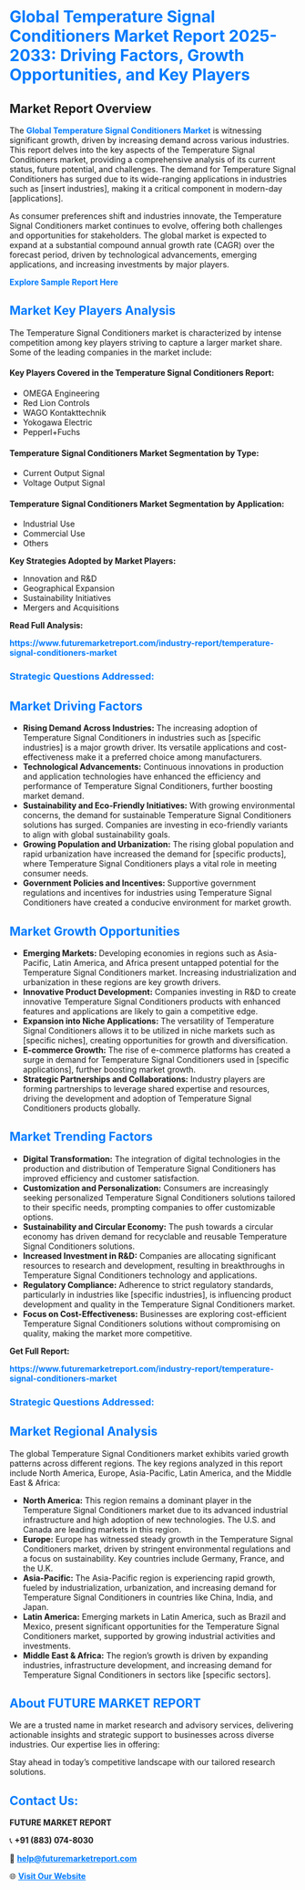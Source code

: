 <h1 style="color: #007BFF;">Global Temperature Signal Conditioners Market Report 2025-2033: Driving Factors, Growth Opportunities, and Key Players</h1>

<section id="overview">
<h2>Market Report Overview</h2>
<p>The <a href="https://www.futuremarketreport.com/industry-report/temperature-signal-conditioners-market" style="color: #007BFF; text-decoration: none;"><strong>Global Temperature Signal Conditioners Market</strong></a> is witnessing significant growth, driven by increasing demand across various industries. This report delves into the key aspects of the Temperature Signal Conditioners market, providing a comprehensive analysis of its current status, future potential, and challenges. The demand for Temperature Signal Conditioners has surged due to its wide-ranging applications in industries such as [insert industries], making it a critical component in modern-day [applications].</p>
<p>As consumer preferences shift and industries innovate, the Temperature Signal Conditioners market continues to evolve, offering both challenges and opportunities for stakeholders. The global market is expected to expand at a substantial compound annual growth rate (CAGR) over the forecast period, driven by technological advancements, emerging applications, and increasing investments by major players.</p>
</section>

<section id="overview">
<p><a href="https://www.futuremarketreport.com/request-sample/reportId=29400" style="color: #007BFF; text-decoration: none;"><strong>Explore Sample Report Here</strong></a></p>
</section>

<section id="key-players">
<h2 style="color: #007BFF;">Market Key Players Analysis</h2>
<p>The Temperature Signal Conditioners market is characterized by intense competition among key players striving to capture a larger market share. Some of the leading companies in the market include:</p>
<h4>Key Players Covered in the Temperature Signal Conditioners Report:</h4>
<ul><li>OMEGA Engineering</li><li>Red Lion Controls</li><li>WAGO Kontakttechnik</li><li>Yokogawa Electric</li><li>Pepperl+Fuchs</li></ul>
<h4>Temperature Signal Conditioners Market Segmentation by Type:</h4>
<ul><li>Current Output Signal</li><li>Voltage Output Signal</li></ul>

<h4>Temperature Signal Conditioners Market Segmentation by Application:</h4>
<ul><li>Industrial Use</li><li>Commercial Use</li><li>Others</li></ul>
<p><strong>Key Strategies Adopted by Market Players:</strong></p>
<ul>
<li>Innovation and R&D</li>
<li>Geographical Expansion</li>
<li>Sustainability Initiatives</li>
<li>Mergers and Acquisitions</li>
</ul>
</section>

<section>
<p><strong>Read Full Analysis: </strong></p><a href="https://www.futuremarketreport.com/industry-report/temperature-signal-conditioners-market" style="color: #007BFF; text-decoration: none;"><strong>https://www.futuremarketreport.com/industry-report/temperature-signal-conditioners-market</strong></a>
<h3 style="color: #007BFF;">Strategic Questions Addressed:</h3>
</section>

<section id="driving-factors">
<h2 style="color: #007BFF;">Market Driving Factors</h2>
<ul>
<li><strong>Rising Demand Across Industries:</strong> The increasing adoption of Temperature Signal Conditioners in industries such as [specific industries] is a major growth driver. Its versatile applications and cost-effectiveness make it a preferred choice among manufacturers.</li>
<li><strong>Technological Advancements:</strong> Continuous innovations in production and application technologies have enhanced the efficiency and performance of Temperature Signal Conditioners, further boosting market demand.</li>
<li><strong>Sustainability and Eco-Friendly Initiatives:</strong> With growing environmental concerns, the demand for sustainable Temperature Signal Conditioners solutions has surged. Companies are investing in eco-friendly variants to align with global sustainability goals.</li>
<li><strong>Growing Population and Urbanization:</strong> The rising global population and rapid urbanization have increased the demand for [specific products], where Temperature Signal Conditioners plays a vital role in meeting consumer needs.</li>
<li><strong>Government Policies and Incentives:</strong> Supportive government regulations and incentives for industries using Temperature Signal Conditioners have created a conducive environment for market growth.</li>
</ul>
</section>

<section id="growth-opportunities">
<h2 style="color: #007BFF;">Market Growth Opportunities</h2>
<ul>
<li><strong>Emerging Markets:</strong> Developing economies in regions such as Asia-Pacific, Latin America, and Africa present untapped potential for the Temperature Signal Conditioners market. Increasing industrialization and urbanization in these regions are key growth drivers.</li>
<li><strong>Innovative Product Development:</strong> Companies investing in R&D to create innovative Temperature Signal Conditioners products with enhanced features and applications are likely to gain a competitive edge.</li>
<li><strong>Expansion into Niche Applications:</strong> The versatility of Temperature Signal Conditioners allows it to be utilized in niche markets such as [specific niches], creating opportunities for growth and diversification.</li>
<li><strong>E-commerce Growth:</strong> The rise of e-commerce platforms has created a surge in demand for Temperature Signal Conditioners used in [specific applications], further boosting market growth.</li>
<li><strong>Strategic Partnerships and Collaborations:</strong> Industry players are forming partnerships to leverage shared expertise and resources, driving the development and adoption of Temperature Signal Conditioners products globally.</li>
</ul>
</section>

<section id="trending-factors">
<h2 style="color: #007BFF;">Market Trending Factors</h2>
<ul>
<li><strong>Digital Transformation:</strong> The integration of digital technologies in the production and distribution of Temperature Signal Conditioners has improved efficiency and customer satisfaction.</li>
<li><strong>Customization and Personalization:</strong> Consumers are increasingly seeking personalized Temperature Signal Conditioners solutions tailored to their specific needs, prompting companies to offer customizable options.</li>
<li><strong>Sustainability and Circular Economy:</strong> The push towards a circular economy has driven demand for recyclable and reusable Temperature Signal Conditioners solutions.</li>
<li><strong>Increased Investment in R&D:</strong> Companies are allocating significant resources to research and development, resulting in breakthroughs in Temperature Signal Conditioners technology and applications.</li>
<li><strong>Regulatory Compliance:</strong> Adherence to strict regulatory standards, particularly in industries like [specific industries], is influencing product development and quality in the Temperature Signal Conditioners market.</li>
<li><strong>Focus on Cost-Effectiveness:</strong> Businesses are exploring cost-efficient Temperature Signal Conditioners solutions without compromising on quality, making the market more competitive.</li>
</ul>
</section>

<section>
<p><strong>Get Full Report: </strong></p><a href="https://www.futuremarketreport.com/industry-report/temperature-signal-conditioners-market" style="color: #007BFF; text-decoration: none;"><strong>https://www.futuremarketreport.com/industry-report/temperature-signal-conditioners-market</strong></a>
<h3 style="color: #007BFF;">Strategic Questions Addressed:</h3>
</section>


<section id="regional-analysis">
<h2 style="color: #007BFF;">Market Regional Analysis</h2>
<p>The global Temperature Signal Conditioners market exhibits varied growth patterns across different regions. The key regions analyzed in this report include North America, Europe, Asia-Pacific, Latin America, and the Middle East & Africa:</p>
<ul>
<li><strong>North America:</strong> This region remains a dominant player in the Temperature Signal Conditioners market due to its advanced industrial infrastructure and high adoption of new technologies. The U.S. and Canada are leading markets in this region.</li>
<li><strong>Europe:</strong> Europe has witnessed steady growth in the Temperature Signal Conditioners market, driven by stringent environmental regulations and a focus on sustainability. Key countries include Germany, France, and the U.K.</li>
<li><strong>Asia-Pacific:</strong> The Asia-Pacific region is experiencing rapid growth, fueled by industrialization, urbanization, and increasing demand for Temperature Signal Conditioners in countries like China, India, and Japan.</li>
<li><strong>Latin America:</strong> Emerging markets in Latin America, such as Brazil and Mexico, present significant opportunities for the Temperature Signal Conditioners market, supported by growing industrial activities and investments.</li>
<li><strong>Middle East & Africa:</strong> The region’s growth is driven by expanding industries, infrastructure development, and increasing demand for Temperature Signal Conditioners in sectors like [specific sectors].</li>
</ul>
</section>

<footer>
<h2 style="color: #007BFF;">About FUTURE MARKET REPORT</h2>
<p>We are a trusted name in market research and advisory services, delivering actionable insights and strategic support to businesses across diverse industries. Our expertise lies in offering:</p>

<p>Stay ahead in today’s competitive landscape with our tailored research solutions.</p>

<h2 style="color: #007BFF;">Contact Us:</h2>
<p><strong>FUTURE MARKET REPORT</strong></p>
<p>📞 <strong>+91 (883) 074-8030</strong></p>
<p>📧 <strong><a href="mailto:help@futuremarketreport.com" style="color: #007BFF;">help@futuremarketreport.com</a></strong></p>
<p>🌐 <strong><a href="https://www.futuremarketreport.com/" style="color: #007BFF;">Visit Our Website</a></strong></p>
</footer>